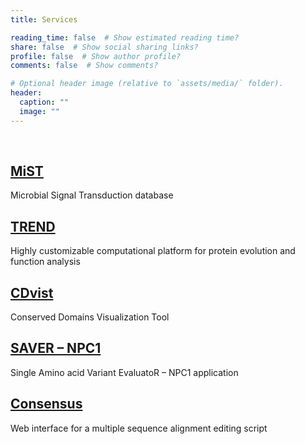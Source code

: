 ```yaml
---
title: Services

reading_time: false  # Show estimated reading time?
share: false  # Show social sharing links?
profile: false  # Show author profile?
comments: false  # Show comments?

# Optional header image (relative to `assets/media/` folder).
header:
  caption: ""
  image: ""
---
```


<br/>

## [MiST](http://mistdb.com/)
Microbial Signal Transduction database

## [TREND](http://trend.evobionet.com/)
Highly customizable computational platform for protein evolution and function analysis

## [CDvist](http://cdvist.joulinelab.org/)
Conserved Domains Visualization Tool

## [SAVER – NPC1](http://saver.joulinelab.org/)
Single Amino acid Variant EvaluatoR – NPC1 application

## [Consensus](http://consensus.joulinelab.org/)
Web interface for a multiple sequence alignment editing script

